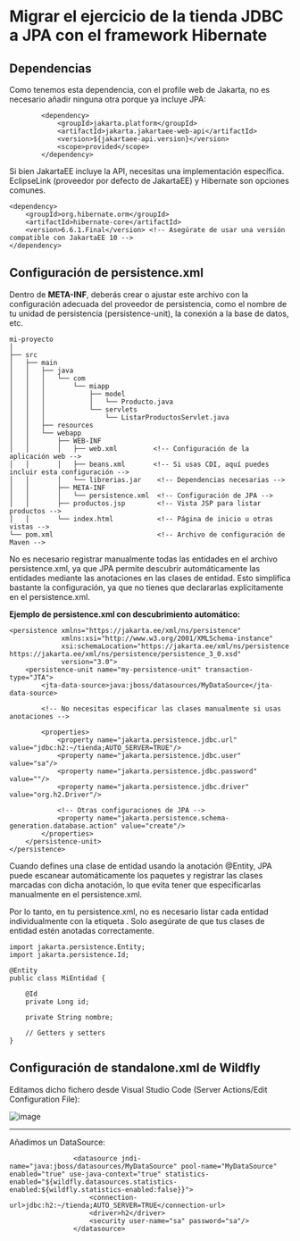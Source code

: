 # Migrar el ejercicio de la tienda JDBC a JPA con el framework Hibernate

## Dependencias
Como tenemos esta dependencia, con el profile web de Jakarta, no es necesario añadir ninguna otra porque ya incluye JPA:

```
		<dependency>
			<groupId>jakarta.platform</groupId>
			<artifactId>jakarta.jakartaee-web-api</artifactId>
			<version>${jakartaee-api.version}</version>
			<scope>provided</scope>
		</dependency>
```

Si bien JakartaEE incluye la API, necesitas una implementación específica. EclipseLink (proveedor por defecto de JakartaEE) y Hibernate son opciones comunes.

```
<dependency>
    <groupId>org.hibernate.orm</groupId>
    <artifactId>hibernate-core</artifactId>
    <version>6.6.1.Final</version> <!-- Asegúrate de usar una versión compatible con JakartaEE 10 -->
</dependency>

```

## Configuración de persistence.xml

Dentro de **META-INF**, deberás crear o ajustar este archivo con la configuración adecuada del proveedor de persistencia, como el nombre de tu unidad de persistencia (persistence-unit), la conexión a la base de datos, etc.

```
mi-proyecto
│
├── src
│   ├── main
│   │   ├── java
│   │   │   └── com
│   │   │       └── miapp
│   │   │           ├── model
│   │   │           │   └── Producto.java
│   │   │           └── servlets
│   │   │               └── ListarProductosServlet.java
│   │   ├── resources
│   │   └── webapp
│   │       ├── WEB-INF
│   │       │   ├── web.xml         <!-- Configuración de la aplicación web -->
│   │       │   ├── beans.xml       <!-- Si usas CDI, aquí puedes incluir esta configuración -->
│   │       │   └── librerias.jar    <!-- Dependencias necesarias -->
│   │       ├── META-INF
│   │       │   └── persistence.xml  <!-- Configuración de JPA -->
│   │       ├── productos.jsp        <!-- Vista JSP para listar productos -->
│   │       └── index.html           <!-- Página de inicio u otras vistas -->
└── pom.xml                          <!-- Archivo de configuración de Maven -->

```


No es necesario registrar manualmente todas las entidades en el archivo persistence.xml, ya que JPA permite descubrir automáticamente las entidades mediante las anotaciones en las clases de entidad. Esto simplifica bastante la configuración, ya que no tienes que declararlas explícitamente en el persistence.xml.


**Ejemplo de persistence.xml con descubrimiento automático:**
```
<persistence xmlns="https://jakarta.ee/xml/ns/persistence"
             xmlns:xsi="http://www.w3.org/2001/XMLSchema-instance"
             xsi:schemaLocation="https://jakarta.ee/xml/ns/persistence https://jakarta.ee/xml/ns/persistence/persistence_3_0.xsd"
             version="3.0">
    <persistence-unit name="my-persistence-unit" transaction-type="JTA">
        <jta-data-source>java:jboss/datasources/MyDataSource</jta-data-source>

        <!-- No necesitas especificar las clases manualmente si usas anotaciones -->
        
        <properties>
            <property name="jakarta.persistence.jdbc.url" value="jdbc:h2:~/tienda;AUTO_SERVER=TRUE"/>
            <property name="jakarta.persistence.jdbc.user" value="sa"/>
            <property name="jakarta.persistence.jdbc.password" value=""/>
            <property name="jakarta.persistence.jdbc.driver" value="org.h2.Driver"/>

            <!-- Otras configuraciones de JPA -->
            <property name="jakarta.persistence.schema-generation.database.action" value="create"/>
        </properties>
    </persistence-unit>
</persistence>

```

Cuando defines una clase de entidad usando la anotación @Entity, JPA puede escanear automáticamente los paquetes y registrar las clases marcadas con dicha anotación, lo que evita tener que especificarlas manualmente en el persistence.xml.

Por lo tanto, en tu persistence.xml, no es necesario listar cada entidad individualmente con la etiqueta <class>. Solo asegúrate de que tus clases de entidad estén anotadas correctamente.


```
import jakarta.persistence.Entity;
import jakarta.persistence.Id;

@Entity
public class MiEntidad {
    
    @Id
    private Long id;
    
    private String nombre;

    // Getters y setters
}

```

## Configuración de standalone.xml de Wildfly

Editamos dicho fichero desde Visual Studio Code (Server Actions/Edit Configuration File):

![image](https://github.com/user-attachments/assets/d5cbd71e-f335-419c-bda3-09cb18032ce7)

___

Añadimos un DataSource:

```
                <datasource jndi-name="java:jboss/datasources/MyDataSource" pool-name="MyDataSource" enabled="true" use-java-context="true" statistics-enabled="${wildfly.datasources.statistics-enabled:${wildfly.statistics-enabled:false}}">
                    <connection-url>jdbc:h2:~/tienda;AUTO_SERVER=TRUE</connection-url>
                    <driver>h2</driver>
                    <security user-name="sa" password="sa"/>   
                </datasource>             

```
